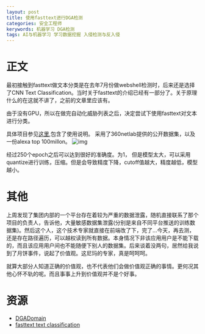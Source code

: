 ```yaml
---
layout: post
title: 使用fasttext进行DGA检测
categories: 安全工程师
kerywords: 机器学习 DGA检测
tags: AI与机器学习 学习数据挖掘 入侵检测与反入侵
---
```


# 正文

最初接触到fasttext做文本分类是在去年7月份做webshell检测时，后来还是选择了CNN Text Classification。当时关于fasttext的介绍已经有一部分了。关于原理什么的在这就不讲了，之前的文章里应该有。

由于没有GPU，所以在做完自动化威胁列表之后，决定尝试下使用fasttext对文本进行分类。

具体项目参见[这里](https://github.com/mylamour/DGADomain),包含了使用说明。
采用了360netlab提供的公开数据集，以及一份alexa top 100millon。
![img](https://img.iami.xyz/images/47637980-3d043d00-db98-11e8-9bf3-537a4ecf90ee.png)

经过250个epoch之后可以达到很好的准确度。为1， 但是模型太大，可以采用quantize进行训练，压缩。但是会导致精度下降，cutoff值越大，精度越低，模型越小。

# 其他

上周发现了集团内部的一个平台存在着较为严重的数据泄露，随机直接联系了那个项目的负责人，告诉他，大量敏感数据集泄露(分别是来自不同平台推送的训练数据集)。然后这个人，这个技术专家就直接在前端改了下，完了...今天，再去测，还是存在路径遍历，可以越权读到所有数据。本身情况下非该应用用户是不能下载的，而且该应用用户间也不能随便下别人的数据集。后来谈着没两句，居然给我说到了月饼事件，说起了价值观。这尼玛的专家，真是呵呵呵。

就算大部分人知道正确的价值观，也不代表他们会做价值观正确的事情。更何况其他心怀不轨的呢。而且事事上升到价值观并不是个好事。

# 资源

* [DGADomain](https://github.com/mylamour/DGADomain)
* [fasttext text classification](https://fasttext.cc/docs/en/supervised-tutorial.html)
